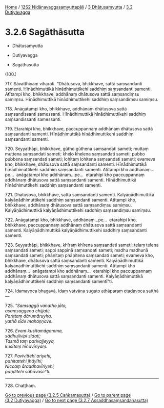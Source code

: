 
[Home](/) / [12S2 Nidānavaggasaṃyuttapāḷi](../../../12S2.md) / [3 Dhātusaṃyutta](../../3.md) / [3.2 Dutiyavagga](../3.2.md)

# 3.2.6 Sagāthāsutta

* Dhātusaṃyutta

* Dutiyavagga

* Sagāthāsutta

(100.)

717\. Sāvatthiyaṃ viharati. “Dhātusova, bhikkhave, sattā saṃsandanti samenti. Hīnādhimuttikā hīnādhimuttikehi saddhiṃ saṃsandanti samenti. Atītampi kho, bhikkhave, addhānaṃ dhātusova sattā saṃsandiṃsu samiṃsu. Hīnādhimuttikā hīnādhimuttikehi saddhiṃ saṃsandiṃsu samiṃsu.

718\. Anāgatampi kho, bhikkhave, addhānaṃ dhātusova sattā saṃsandissanti samessanti. Hīnādhimuttikā hīnādhimuttikehi saddhiṃ saṃsandissanti samessanti.

719\. Etarahipi kho, bhikkhave, paccuppannaṃ addhānaṃ dhātusova sattā saṃsandanti samenti. Hīnādhimuttikā hīnādhimuttikehi saddhiṃ saṃsandanti samenti.

720\. Seyyathāpi, bhikkhave, gūtho gūthena saṃsandati sameti; muttaṃ muttena saṃsandati sameti; kheḷo kheḷena saṃsandati sameti; pubbo pubbena saṃsandati sameti; lohitaṃ lohitena saṃsandati sameti; evameva kho, bhikkhave, dhātusova sattā saṃsandanti samenti. Hīnādhimuttikā hīnādhimuttikehi saddhiṃ saṃsandanti samenti. Atītampi kho addhānaṃ…pe…  anāgatampi kho addhānaṃ…pe…  etarahipi kho paccuppannaṃ addhānaṃ dhātusova sattā saṃsandanti samenti. Hīnādhimuttikā hīnādhimuttikehi saddhiṃ saṃsandanti samenti.

721\. Dhātusova, bhikkhave, sattā saṃsandanti samenti. Kalyāṇādhimuttikā kalyāṇādhimuttikehi saddhiṃ saṃsandanti samenti. Atītampi kho, bhikkhave, addhānaṃ dhātusova sattā saṃsandiṃsu samiṃsu. Kalyāṇādhimuttikā kalyāṇādhimuttikehi saddhiṃ saṃsandiṃsu samiṃsu.

722\. Anāgatampi kho, bhikkhave, addhānaṃ…pe…  etarahipi kho, bhikkhave, paccuppannaṃ addhānaṃ dhātusova sattā saṃsandanti samenti. Kalyāṇādhimuttikā kalyāṇādhimuttikehi saddhiṃ saṃsandanti samenti.

723\. Seyyathāpi, bhikkhave, khīraṃ khīrena saṃsandati sameti; telaṃ telena saṃsandati sameti; sappi sappinā saṃsandati sameti; madhu madhunā saṃsandati sameti; phāṇitaṃ phāṇitena saṃsandati sameti; evameva kho, bhikkhave, dhātusova sattā saṃsandanti samenti. Kalyāṇādhimuttikā kalyāṇādhimuttikehi saddhiṃ saṃsandanti samenti. Atītampi kho addhānaṃ…  anāgatampi kho addhānaṃ…  etarahipi kho paccuppannaṃ addhānaṃ dhātusova sattā saṃsandanti samenti. Kalyāṇādhimuttikā kalyāṇādhimuttikehi saddhiṃ saṃsandanti samentī”ti.

724\. Idamavoca bhagavā. Idaṃ vatvāna sugato athāparaṃ etadavoca satthā—

725\. _“Saṃsaggā vanatho jāto,_  
_asaṃsaggena chijjati;_  
_Parittaṃ dārumāruyha,_  
_yathā sīde mahaṇṇave._  


726\. _Evaṃ kusītamāgamma,_  
_sādhujīvipi sīdati;_  
_Tasmā taṃ parivajjeyya,_  
_kusītaṃ hīnavīriyaṃ._  


727\. _Pavivittehi ariyehi,_  
_pahitattehi jhāyīhi;_  
_Niccaṃ āraddhavīriyehi,_  
_paṇḍitehi sahāvase”ti._  


---

728\. Chaṭṭhaṃ.



[Go to previous page (3.2.5 Caṅkamasutta)](3.2.5.md) / [Go to parent page (3.2 Dutiyavagga)](../3.2.md) / [Go to next page (3.2.7 Assaddhasaṃsandanasutta)](3.2.7.md)


